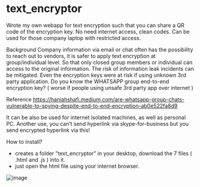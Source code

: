 # text_encryptor
Wrote my own webapp for text encryption such that you can share a QR code of the encryption key.
No need internet access, clean codes.
Can be used for those company laptop with restricted access.

Background
                Company information via email or chat often has the possibility to reach out to vendors, it is safer to apply text encryption at group/individual level.
                So that only closed group members or individual can access to the original information. The risk of information leak incidents can be mitigated.
                Even the encryption keys were at risk if using unknown 3rd party application. Do you know the WHATSAPP group end-to-end encryption key? 
                ( worse if people using unsafe 3rd party app over internet )
 
Reference
                https://haniahshafi.medium.com/are-whatsapp-group-chats-vulnerable-to-spying-despite-end-to-end-encryption-ab0e522fa8d9


It can be also be used for internet isolated machines, as well as personal PC.
Another use, you can’t send hyperlink via skype-for-business but you send encrypted hyperlink via this!

How to install?
- creates a folder "text_encryptor" in your desktop, download the 7 files ( .html and .js ) into it.
- just open the html file using your internet browser.

![image](https://user-images.githubusercontent.com/32192638/122661232-8925a500-d1ba-11eb-8bb0-c7bc6514513d.png)
